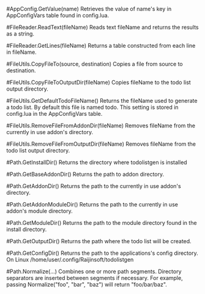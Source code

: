 #AppConfig.GetValue(name)
Retrieves the value of name's key in AppConfigVars table found in config.lua.

#FileReader.ReadText(fileName)
Reads text fileName and returns  the results as a string.

#FileReader.GetLines(fileName)
Returns a table constructed from each line in fileName.

#FileUtils.CopyFileTo(source, destination)
Copies a file from source to destination.

#FileUtils.CopyFileToOutputDir(fileName)
Copies fileName to the todo list output directory.

#FileUtils.GetDefaultTodoFileName()
Returns the fileName used to generate a todo list. By default this file is named todo. This setting is stored in config.lua in the AppConfigVars table.

#FileUtils.RemoveFileFromAddonDir(fileName)
Removes fileName from the currently in use addon's directory.

#FileUtils.RemoveFileFromOutputDir(fileName)
Removes fileName from the todo list output directory.

#Path.GetInstallDir()
Returns the directory where todolistgen is installed

#Path.GetBaseAddonDir()
Returns the path to addon directory.

#Path.GetAddonDir()
Returns the path to the currently in use addon's directory.

#Path.GetAddonModuleDir()
Returns the path to the currently in use addon's module directory.

#Path.GetModuleDir()
Returns the path to the module directory found in the install directory.

#Path.GetOutputDir()
Returns the path where the todo list will be created.

#Path.GetConfigDir()
Returns the path to the applications's config directory. On Linux /home/user/.config/Raijinsoft/todolistgen

#Path.Normalize(...)
Combines one or more path segments. Directory separators are inserted between segments if necessary. For example, passing Normalize("foo", "bar", "baz") will return "foo/bar/baz".


